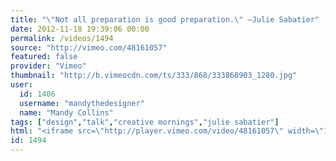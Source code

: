 ```yaml
---
title: "\"Not all preparation is good preparation.\" —Julie Sabatier"
date: 2012-11-18 19:39:06 00:00
permalink: /videos/1494
source: "http://vimeo.com/48161057"
featured: false
provider: "Vimeo"
thumbnail: "http://b.vimeocdn.com/ts/333/868/333868903_1280.jpg"
user:
  id: 1406
  username: "mandythedesigner"
  name: "Mandy Collins"
tags: ["design","talk","creative mornings","julie sabatier"]
html: "<iframe src=\"http://player.vimeo.com/video/48161057\" width=\"1280\" height=\"720\" frameborder=\"0\" webkitAllowFullScreen mozallowfullscreen allowFullScreen></iframe>"
id: 1494
---
```


